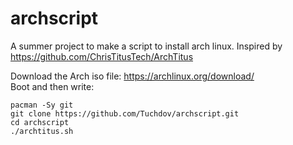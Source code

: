 # archscript
A summer project to make a script to install arch linux. Inspired by https://github.com/ChrisTitusTech/ArchTitus

Download the Arch iso file: https://archlinux.org/download/ <br>
Boot and then write:

`pacman -Sy git` <br>
`git clone https://github.com/Tuchdov/archscript.git` <br>
`cd archscript` <br>
`./archtitus.sh`
